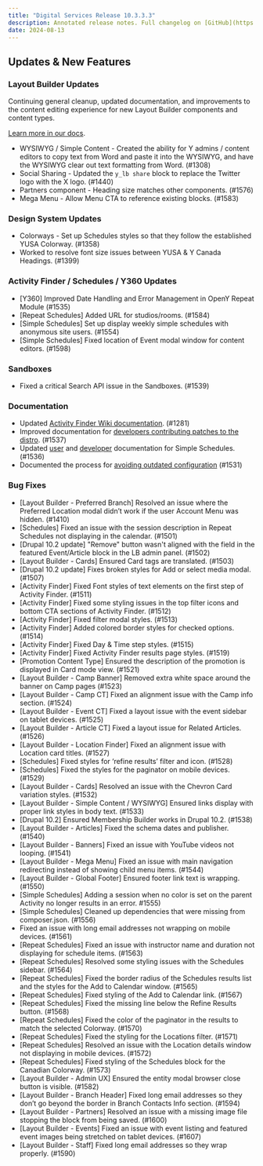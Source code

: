 ```yaml
---
title: "Digital Services Release 10.3.3.3"
description: Annotated release notes. Full changelog on [GitHub](https://github.com/YCloudYUSA/yusaopeny/releases/tag/10.3.3.3)
date: 2024-08-13
---
```


## Updates & New Features

### Layout Builder Updates

Continuing general cleanup, updated documentation, and improvements to the content editing experience for new Layout Builder components and content types.

[Learn more in our docs](https://ds-docs.y.org/docs/user-documentation/layout-builder/).

*   WYSIWYG / Simple Content - Created the ability for Y admins / content editors to copy text from Word and paste it into the WYSIWYG, and have the WYSIWYG clear out text formatting from Word. (#1308)
*   Social Sharing - Updated the `y_lb share` block to replace the Twitter logo with the X logo. (#1440)
*   Partners component - Heading size matches other components. (#1576)
*   Mega Menu - Allow Menu CTA to reference existing blocks. (#1583)

### Design System Updates

*   Colorways - Set up Schedules styles so that they follow the established YUSA Colorway. (#1358)
*   Worked to resolve font size issues between YUSA & Y Canada Headings. (#1399)

### Activity Finder / Schedules / Y360 Updates

*   [Y360] Improved Date Handling and Error Management in OpenY Repeat Module (#1535)
*   [Repeat Schedules] Added URL for studios/rooms. (#1584)
*   [Simple Schedules] Set up display weekly simple schedules with anonymous site users. (#1554)
*   [Simple Schedules] Fixed location of Event modal window for content editors. (#1598)

### Sandboxes

*   Fixed a critical Search API issue in the Sandboxes. (#1539)

### Documentation

*   Updated [Activity Finder Wiki documentation](https://ds-docs.y.org/docs/development/program-event-framework/activity-finder/). (#1281)
*   Improved documentation for [developers contributing patches to the distro](https://ds-docs.y.org/docs/development/contributing/). (#1537)
*   Updated [user](https://ds-docs.y.org/docs/user-documentation/schedules/simple-schedules/) and [developer](https://ds-docs.y.org/docs/development/program-event-framework/pef-schedules/) documentation for Simple Schedules. (#1536)
*   Documented the process for [avoiding outdated configuration](https://ds-docs.y.org/docs/howto/avoid-outdated-config/) (#1531)

### Bug Fixes

*   [Layout Builder - Preferred Branch] Resolved an issue where the Preferred Location modal didn’t work if the user Account Menu was hidden. (#1410)
*   [Schedules] Fixed an issue with the session description in Repeat Schedules not displaying in the calendar. (#1501)
*   [Drupal 10.2 update] "Remove" button wasn't aligned with the field in the featured Event/Article block in the LB admin panel. (#1502)
*   [Layout Builder - Cards] Ensured Card tags are translated. (#1503)
*   [Drupal 10.2 update] Fixes broken styles for Add or select media modal. (#1507)
*   [Activity Finder] Fixed Font styles of text elements on the first step of Activity Finder. (#1511)
*   [Activity Finder] Fixed some styling issues in the top filter icons and bottom CTA sections of Activity Finder. (#1512)
*   [Activity Finder] Fixed filter modal styles. (#1513)
*   [Activity Finder] Added colored border styles for checked options. (#1514)
*   [Activity Finder] Fixed Day & Time step styles. (#1515)
*   [Activity Finder] Fixed Activity Finder results page styles. (#1519)
*   [Promotion Content Type] Ensured the description of the promotion is displayed in Card mode view. (#1521)
*   [Layout Builder - Camp Banner] Removed extra white space around the banner on Camp pages (#1523)
*   [Layout Builder - Camp CT] Fixed an alignment issue with the Camp info section. (#1524)
*   [Layout Builder - Event CT] Fixed a layout issue with the event sidebar on tablet devices. (#1525)
*   [Layout Builder - Article CT] Fixed a layout issue for Related Articles. (#1526)
*   [Layout Builder - Location Finder] Fixed an alignment issue with Location card titles. (#1527)
*   [Schedules] Fixed styles for ‘refine results’ filter and icon. (#1528)
*   [Schedules] Fixed the styles for the paginator on mobile devices. (#1529)
*   [Layout Builder - Cards] Resolved an issue with the Chevron Card variation styles. (#1532)
*   [Layout Builder - Simple Content / WYSIWYG] Ensured links display with proper link styles in body text. (#1533)
*   [Drupal 10.2] Ensured Membership Builder works in Drupal 10.2. (#1538)
*   [Layout Builder - Articles] Fixed the schema dates and publisher. (#1540)
*   [Layout Builder - Banners] Fixed an issue with YouTube videos not looping. (#1541)
*   [Layout Builder - Mega Menu] Fixed an issue with main navigation redirecting instead of showing child menu items. (#1544)
*   [Layout Builder - Global Footer] Ensured footer link text is wrapping. (#1550)
*   [Simple Schedules] Adding a session when no color is set on the parent Activity no longer results in an error. #1555)
*   [Simple Schedules] Cleaned up dependencies that were missing from composer.json. (#1556)
*   Fixed an issue with long email addresses not wrapping on mobile devices. (#1561)
*   [Repeat Schedules] Fixed an issue with instructor name and duration not displaying for schedule items. (#1563)
*   [Repeat Schedules] Resolved some styling issues with the Schedules sidebar. (#1564)
*   [Repeat Schedules] Fixed the border radius of the Schedules results list and the styles for the Add to Calendar window. (#1565)
*   [Repeat Schedules] Fixed styling of the Add to Calendar link. (#1567)
*   [Repeat Schedules] Fixed the missing line below the Refine Results button. (#1568)
*   [Repeat Schedules] Fixed the color of the paginator in the results to match the selected Colorway. (#1570)
*   [Repeat Schedules] Fixed the styling for the Locations filter. (#1571)
*   [Repeat Schedules] Resolved an issue with the Location details window not displaying in mobile devices. (#1572)
*   [Repeat Schedules] Fixed styling of the Schedules block for the Canadian Colorway. (#1573)
*   [Layout Builder - Admin UX] Ensured the entity modal browser close button is visible. (#1582)
*   [Layout Builder - Branch Header] Fixed long email addresses so they don’t go beyond the border in Branch Contacts Info section. (#1594)
*   [Layout Builder - Partners] Resolved an issue with a missing image file stopping the block from being saved. (#1600)
*   [Layout Builder - Events] Fixed an issue with event listing and featured event images being stretched on tablet devices. (#1607)
*   [Layout Builder - Staff] Fixed long email addresses so they wrap properly. (#1590)
